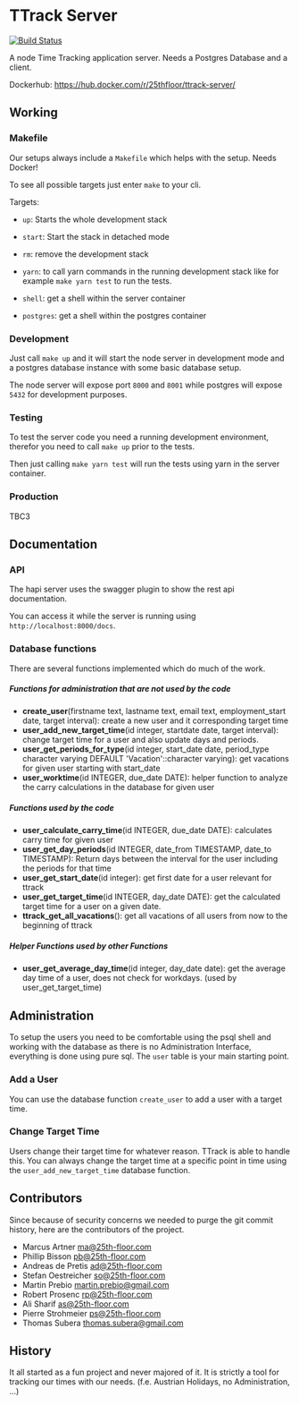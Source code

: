 # TTrack Server

[![Build Status](https://travis-ci.org/25th-floor/ttrack-server.svg?branch=master)](https://travis-ci.org/25th-floor/ttrack)

A node Time Tracking application server. Needs a Postgres Database and a client.

Dockerhub: https://hub.docker.com/r/25thfloor/ttrack-server/

## Working
### Makefile
Our setups always include a `Makefile` which helps with the setup. Needs Docker!

To see all possible targets just enter `make` to your cli.

Targets:
* `up`: Starts the whole development stack
* `start`: Start the stack in detached mode
* `rm`: remove the development stack

* `yarn`: to call yarn commands in the running development stack like for example `make yarn test` to run the tests.
* `shell`: get a shell within the server container
* `postgres`: get a shell within the postgres container

### Development
Just call `make up` and it will start the node server in development mode and a postgres database instance with some basic database setup.

The node server will expose port `8000` and `8001` while postgres will expose `5432` for development purposes.

### Testing

To test the server code you need a running development environment, therefor you need to call `make up` prior to the tests.

Then just calling `make yarn test` will run the tests using yarn in the server container.

### Production
TBC3

## Documentation
### API
The hapi server uses the swagger plugin to show the rest api documentation.

You can access it while the server is running using `http://localhost:8000/docs`.

### Database functions
There are several functions implemented which do much of the work.

##### Functions for administration that are not used by the code
* **create_user**(firstname text, lastname text, email text, employment_start date, target interval): create a new user and it corresponding target time
* **user_add_new_target_time**(id integer, startdate date, target interval): change target time for a user and also update days and periods.
* **user_get_periods_for_type**(id integer, start_date date, period_type character varying DEFAULT 'Vacation'::character varying): get vacations for given user starting with start_date
* **user_worktime**(id INTEGER, due_date DATE): helper function to analyze the carry calculations in the database for given user

##### Functions used by the code
* **user_calculate_carry_time**(id INTEGER, due_date DATE): calculates carry time for given user
* **user_get_day_periods**(id INTEGER, date_from TIMESTAMP, date_to TIMESTAMP): Return days between the interval for the user including the periods for that time
* **user_get_start_date**(id integer): get first date for a user relevant for ttrack
* **user_get_target_time**(id INTEGER, day_date DATE): get the calculated target time for a user on a given date.
* **ttrack_get_all_vacations**(): get all vacations of all users from now to the beginning of ttrack

##### Helper Functions used by other Functions
* **user_get_average_day_time**(id integer, day_date date): get the average day time of a user, does not check for workdays. (used by user_get_target_time)

## Administration

To setup the users you need to be comfortable using the psql shell and working with the database as there is no Administration Interface, everything is done using pure sql.
The `user` table is your main starting point.

### Add a User

You can use the database function `create_user` to add a user with a target time.

### Change Target Time

Users change their target time for whatever reason. TTrack is able to handle this. You can always change the target time at a specific point in time using the `user_add_new_target_time` database function.

## Contributors

Since because of security concerns we needed to purge the git commit history, here are the contributors of the project.

* Marcus Artner <ma@25th-floor.com>
* Phillip Bisson <pb@25th-floor.com>
* Andreas de Pretis <ad@25th-floor.com>
* Stefan Oestreicher <so@25th-floor.com>
* Martin Prebio <martin.prebio@gmail.com>
* Robert Prosenc <rp@25th-floor.com>
* Ali Sharif <as@25th-floor.com>
* Pierre Strohmeier <ps@25th-floor.com>
* Thomas Subera <thomas.subera@gmail.com>

## History

It all started as a fun project and never majored of it. It is strictly a tool for tracking our times with our needs. (f.e. Austrian Holidays, no Administration, ...)
